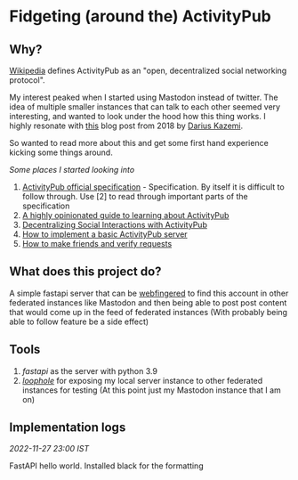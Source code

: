 # Fidgeting (around the) ActivityPub

## Why?

[Wikipedia](https://en.wikipedia.org/wiki/ActivityPub) defines ActivityPub as an "open, decentralized social networking protocol".

My interest peaked when I started using Mastodon instead of twitter. The idea of multiple smaller instances that can talk to each other seemed very interesting, and wanted to look under the hood how this thing works. I highly resonate with [this](https://tinysubversions.com/notes/decentralized-social-networks/) blog post from 2018 by [Darius Kazemi](https://tinysubversions.com/bio.html).

So wanted to read more about this and get some first hand experience kicking some things around.

_Some places I started looking into_

1. [ActivityPub official specification](https://www.w3.org/TR/activitypub/) - Specification. By itself it is difficult to follow through. Use [2] to read through important parts of the specification
2. [A highly opinionated guide to learning about ActivityPub](https://tinysubversions.com/notes/reading-activitypub/)
3. [Decentralizing Social Interactions with ActivityPub](https://hacks.mozilla.org/2018/11/decentralizing-social-interactions-with-activitypub/)
4. [How to implement a basic ActivityPub server](https://blog.joinmastodon.org/2018/06/how-to-implement-a-basic-activitypub-server/)
5. [How to make friends and verify requests](https://blog.joinmastodon.org/2018/07/how-to-make-friends-and-verify-requests/)

## What does this project do?

A simple fastapi server that can be [webfingered](https://en.wikipedia.org/wiki/WebFinger) to find this account in other federated instances like Mastodon and then being able to post post content that would come up in the feed of federated instances (With probably being able to follow feature be a side effect)

## Tools

1. _fastapi_ as the server with python 3.9
2. [_loophole_](https://loophole.cloud/) for exposing my local server instance to other federated instances for testing (At this point just my Mastodon instance that I am on)

## Implementation logs

_2022-11-27 23:00 IST_

FastAPI hello world. Installed black for the formatting
